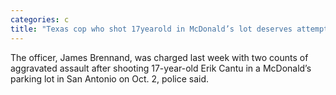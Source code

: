 ```yaml
---
categories: c
title: "Texas cop who shot 17yearold in McDonald’s lot deserves attempted murder charge teen’s family says"
---
```

The officer, James Brennand, was charged last week with two counts of aggravated assault after shooting 17-year-old Erik Cantu in a McDonald’s parking lot in San Antonio on Oct. 2, police said.